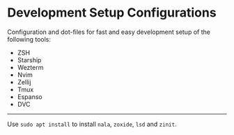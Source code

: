 # Development Setup Configurations
Configuration and dot-files for fast and easy development setup of the following tools:
- ZSH
- Starship
- Wezterm
- Nvim
- Zellij
- Tmux
- Espanso
- DVC
---
Use `sudo apt install` to install `nala`, `zoxide`, `lsd` and `zinit`.
